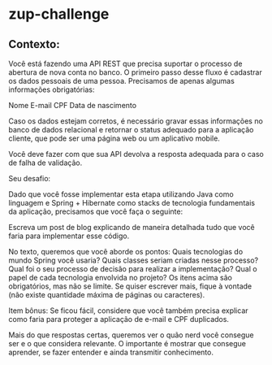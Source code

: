 # zup-challenge

## Contexto:

Você está fazendo uma API REST que precisa suportar o processo de abertura de nova conta no banco. O primeiro passo desse fluxo é cadastrar os dados pessoais de uma pessoa. Precisamos de apenas algumas informações obrigatórias:
 
Nome
E-mail
CPF
Data de nascimento
 
Caso os dados estejam corretos, é necessário gravar essas informações no banco de dados relacional e retornar o status adequado para a aplicação cliente, que pode ser uma página web ou um aplicativo mobile.
 
Você deve fazer com que sua API devolva a resposta adequada para o caso de falha de validação. 
 
Seu desafio:

Dado que você fosse implementar esta etapa utilizando Java como linguagem e Spring + Hibernate como stacks de tecnologia fundamentais da aplicação, precisamos que você faça o seguinte:
 
Escreva um post de blog explicando de maneira detalhada tudo que você faria para implementar esse código.

No texto, queremos que você aborde os pontos:
Quais tecnologias do mundo Spring você usaria?
Quais classes seriam criadas nesse processo?
Qual foi o seu processo de decisão para realizar a implementação?
Qual o papel de cada tecnologia envolvida no projeto?
Os itens acima são obrigatórios, mas não se limite. Se quiser escrever mais, fique à vontade (não existe quantidade máxima de páginas ou caracteres).
 
Item bônus: Se ficou fácil, considere que você também precisa explicar como faria para proteger a aplicação de e-mail e CPF duplicados.

Mais do que respostas certas, queremos ver o quão nerd você consegue ser e o que considera relevante. O importante é mostrar que consegue aprender, se fazer entender e ainda transmitir conhecimento.
